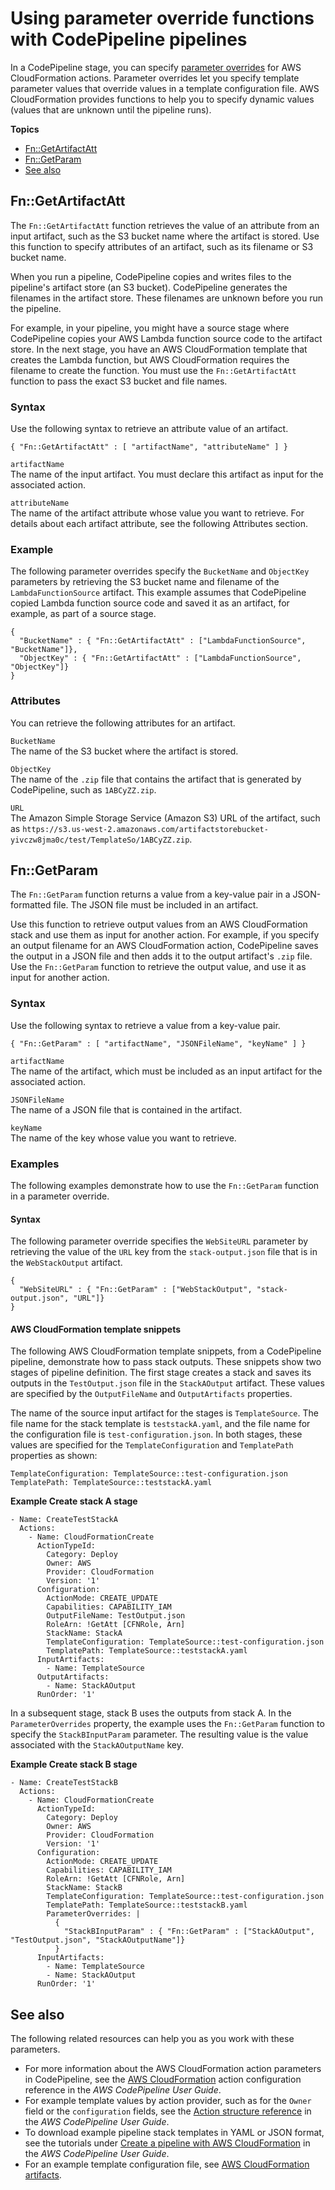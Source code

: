 # Using parameter override functions with CodePipeline pipelines<a name="continuous-delivery-codepipeline-parameter-override-functions"></a>

In a CodePipeline stage, you can specify [parameter overrides](continuous-delivery-codepipeline-action-reference.md) for AWS CloudFormation actions\. Parameter overrides let you specify template parameter values that override values in a template configuration file\. AWS CloudFormation provides functions to help you to specify dynamic values \(values that are unknown until the pipeline runs\)\.

**Topics**
+ [Fn::GetArtifactAtt](#w10495ab1c21c18b7)
+ [Fn::GetParam](#w10495ab1c21c18b9)
+ [See also](#w10495ab1c21c18c13)

## Fn::GetArtifactAtt<a name="w10495ab1c21c18b7"></a>

The `Fn::GetArtifactAtt` function retrieves the value of an attribute from an input artifact, such as the S3 bucket name where the artifact is stored\. Use this function to specify attributes of an artifact, such as its filename or S3 bucket name\.

When you run a pipeline, CodePipeline copies and writes files to the pipeline's artifact store \(an S3 bucket\)\. CodePipeline generates the filenames in the artifact store\. These filenames are unknown before you run the pipeline\.

For example, in your pipeline, you might have a source stage where CodePipeline copies your AWS Lambda function source code to the artifact store\. In the next stage, you have an AWS CloudFormation template that creates the Lambda function, but AWS CloudFormation requires the filename to create the function\. You must use the `Fn::GetArtifactAtt` function to pass the exact S3 bucket and file names\.

### Syntax<a name="w10495ab1c21c18b7b9"></a>

Use the following syntax to retrieve an attribute value of an artifact\.

```
{ "Fn::GetArtifactAtt" : [ "artifactName", "attributeName" ] }
```

`artifactName`  
The name of the input artifact\. You must declare this artifact as input for the associated action\.

`attributeName`  
The name of the artifact attribute whose value you want to retrieve\. For details about each artifact attribute, see the following Attributes section\.

### Example<a name="w10495ab1c21c18b7c11"></a>

The following parameter overrides specify the `BucketName` and `ObjectKey` parameters by retrieving the S3 bucket name and filename of the `LambdaFunctionSource` artifact\. This example assumes that CodePipeline copied Lambda function source code and saved it as an artifact, for example, as part of a source stage\.

```
{
  "BucketName" : { "Fn::GetArtifactAtt" : ["LambdaFunctionSource", "BucketName"]},
  "ObjectKey" : { "Fn::GetArtifactAtt" : ["LambdaFunctionSource", "ObjectKey"]}
}
```

### Attributes<a name="w10495ab1c21c18b7c13"></a>

You can retrieve the following attributes for an artifact\.

`BucketName`  
The name of the S3 bucket where the artifact is stored\.

`ObjectKey`  
The name of the `.zip` file that contains the artifact that is generated by CodePipeline, such as `1ABCyZZ.zip`\.

`URL`  
The Amazon Simple Storage Service \(Amazon S3\) URL of the artifact, such as `https://s3.us-west-2.amazonaws.com/artifactstorebucket-yivczw8jma0c/test/TemplateSo/1ABCyZZ.zip`\.

## Fn::GetParam<a name="w10495ab1c21c18b9"></a>

The `Fn::GetParam` function returns a value from a key\-value pair in a JSON\-formatted file\. The JSON file must be included in an artifact\.

Use this function to retrieve output values from an AWS CloudFormation stack and use them as input for another action\. For example, if you specify an output filename for an AWS CloudFormation action, CodePipeline saves the output in a JSON file and then adds it to the output artifact's `.zip` file\. Use the `Fn::GetParam` function to retrieve the output value, and use it as input for another action\.

### Syntax<a name="w10495ab1c21c18b9b7"></a>

Use the following syntax to retrieve a value from a key\-value pair\.

```
{ "Fn::GetParam" : [ "artifactName", "JSONFileName", "keyName" ] }
```

`artifactName`  
The name of the artifact, which must be included as an input artifact for the associated action\.

`JSONFileName`  
The name of a JSON file that is contained in the artifact\.

`keyName`  
The name of the key whose value you want to retrieve\.

### Examples<a name="w10495ab1c21c18b9b9"></a>

The following examples demonstrate how to use the `Fn::GetParam` function in a parameter override\.

#### Syntax<a name="w10495ab1c21c18b9b9b5"></a>

The following parameter override specifies the `WebSiteURL` parameter by retrieving the value of the `URL` key from the `stack-output.json` file that is in the `WebStackOutput` artifact\.

```
{
  "WebSiteURL" : { "Fn::GetParam" : ["WebStackOutput", "stack-output.json", "URL"]}
}
```

#### AWS CloudFormation template snippets<a name="w10495ab1c21c18b9b9b7"></a>

The following AWS CloudFormation template snippets, from a CodePipeline pipeline, demonstrate how to pass stack outputs\. These snippets show two stages of pipeline definition\. The first stage creates a stack and saves its outputs in the `TestOutput.json` file in the `StackAOutput` artifact\. These values are specified by the `OutputFileName` and `OutputArtifacts` properties\.

The name of the source input artifact for the stages is `TemplateSource`\. The file name for the stack template is `teststackA.yaml`, and the file name for the configuration file is `test-configuration.json`\. In both stages, these values are specified for the `TemplateConfiguration` and `TemplatePath` properties as shown:

```
TemplateConfiguration: TemplateSource::test-configuration.json
TemplatePath: TemplateSource::teststackA.yaml
```

**Example Create stack A stage**  

```
- Name: CreateTestStackA
  Actions:
    - Name: CloudFormationCreate
      ActionTypeId:
        Category: Deploy
        Owner: AWS
        Provider: CloudFormation
        Version: '1'
      Configuration:
        ActionMode: CREATE_UPDATE
        Capabilities: CAPABILITY_IAM
        OutputFileName: TestOutput.json
        RoleArn: !GetAtt [CFNRole, Arn]
        StackName: StackA
        TemplateConfiguration: TemplateSource::test-configuration.json
        TemplatePath: TemplateSource::teststackA.yaml
      InputArtifacts:
        - Name: TemplateSource
      OutputArtifacts:
        - Name: StackAOutput
      RunOrder: '1'
```

In a subsequent stage, stack B uses the outputs from stack A\. In the `ParameterOverrides` property, the example uses the `Fn::GetParam` function to specify the `StackBInputParam` parameter\. The resulting value is the value associated with the `StackAOutputName` key\.

**Example Create stack B stage**  

```
- Name: CreateTestStackB
  Actions:
    - Name: CloudFormationCreate
      ActionTypeId:
        Category: Deploy
        Owner: AWS
        Provider: CloudFormation
        Version: '1'
      Configuration:
        ActionMode: CREATE_UPDATE
        Capabilities: CAPABILITY_IAM
        RoleArn: !GetAtt [CFNRole, Arn]
        StackName: StackB
        TemplateConfiguration: TemplateSource::test-configuration.json
        TemplatePath: TemplateSource::teststackB.yaml
        ParameterOverrides: |
          {
            "StackBInputParam" : { "Fn::GetParam" : ["StackAOutput", "TestOutput.json", "StackAOutputName"]}
          }
      InputArtifacts:
        - Name: TemplateSource
        - Name: StackAOutput
      RunOrder: '1'
```

## See also<a name="w10495ab1c21c18c13"></a>

The following related resources can help you as you work with these parameters\.
+ For more information about the AWS CloudFormation action parameters in CodePipeline, see the [AWS CloudFormation](https://docs.aws.amazon.com/codepipeline/latest/userguide/action-reference-CloudFormation.html) action configuration reference in the *AWS CodePipeline User Guide*\.
+ For example template values by action provider, such as for the `Owner` field or the `configuration` fields, see the [Action structure reference](https://docs.aws.amazon.com/codepipeline/latest/userguide/action-reference.html) in the *AWS CodePipeline User Guide*\.
+ To download example pipeline stack templates in YAML or JSON format, see the tutorials under [Create a pipeline with AWS CloudFormation](https://docs.aws.amazon.com/codepipeline/latest/userguide/tutorials-cloudformation.html) in the *AWS CodePipeline User Guide*\.
+ For an example template configuration file, see [AWS CloudFormation artifacts](https://docs.aws.amazon.com/codepipeline/latest/userguide/continuous-delivery-codepipeline-cfn-artifacts.html)\.